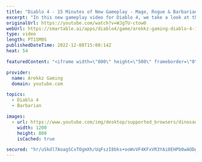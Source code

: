 ```yaml
---
title: "Diablo 4 - 15 Minutes of New Gameplay - Mage, Rogue & Barbarian Classes"
excerpt: "In this new gameplay video for Diablo 4, we take a look at the mage, rogue and barbarian classes. Watch as we explore the new ..."
originalUrl: https://youtube.com/watch?v=WJgTU-ctow0
webUrl: https://smartable.ai/apps/diablo4/game/arekkz-gaming-diablo-4-15-minutes-of-new-gameplay-mage-rogue-barbarian-classes/
type: video
length: PT15M9S
publishedDateTime: 2022-12-08T15:00:14Z
heat: 54

featuredContent: "<iframe width=\"800\" height=\"500\" frameborder=\"0\" src=\"https://www.youtube.com/embed/WJgTU-ctow0\" allow=\"accelerometer; autoplay; encrypted-media; gyroscope; picture-in-picture\" allowfullscreen></iframe>"

provider:
  name: Arekkz Gaming
  domain: youtube.com

topics:
  - Diablo 4
  - Barbarian

images:
  - url: https://www.youtube.com/img/desktop/supported_browsers/dinosaur.png
    width: 1200
    height: 800
    isCached: true

secured: "hr/uSkdl7AoagSCxTOgmXh/UqFszI8bks+ooWvVF4KFxVR3YAi0EHPb0wAODgWPX3sz0NO4TkF8PmdOjN3hD/w37RYLmUfs0ThgFJk86ECdbC1RZmkeH9r7gFVQy1xrZdz3vUgs/g8MIzewDzRmgyKNv6P1qR7EYNKX3NONDNhI+XxrDxZUkIIzBGECcUpJDDoJlTOP1J4AH1iaCqllqniZsaYNCt38QcTyn+Q2OqjTkO3BzW2PssFsuFopkrVUyWjS2cuw/NsQ3pxSHDBbomoviSBA/F54z43cOv+2RWGuBLrm654fU78eGjNwnVolzJmp8S31eXhgHi2PYbSot/W7bbfyVmP0vAbX1efE5fsOtHxr0+GbqtTMo+/26Nmru8Wz/iLDIVqDZFPBmlx5Y4jvuGKLC8tfAJrltUTK/muo=;SDd+0Hi1qOfZvll8PIydOA=="
---
```


